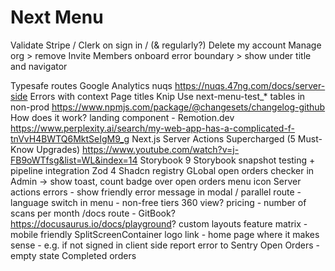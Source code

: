 # Next Menu

Validate Stripe / Clerk on sign in / (& regularly?)
Delete my account
Manage org > remove Invite Members
onboard error boundary > show under title and navigator

Typesafe routes
Google Analytics
nuqs  https://nuqs.47ng.com/docs/server-side
Errors with context
Page titles
Knip
Use next-menu-test_* tables in non-prod
https://www.npmjs.com/package/@changesets/changelog-github
How does it work? landing component - Remotion.dev https://www.perplexity.ai/search/my-web-app-has-a-complicated-f-tnVvH4BWTQ6MktSeIgM9_g
Next.js Server Actions Supercharged (5 Must-Know Upgrades) https://www.youtube.com/watch?v=j-FB9oWTfsg&list=WL&index=14
Storybook 9
Storybook snapshot testing + pipeline integration
Zod 4
Shadcn registry
GLobal open orders checker in Admin -> show toast, count badge over open orders menu icon
Server actions errors - show friendly error message in modal / parallel route -
language switch in menu - non-free tiers
360 view?
pricing - number of scans per month
/docs route - GitBook?  https://docusaurus.io/docs/playground?
custom layouts
feature matrix - mobile friendly
SplitScreenContainer logo link - home page where it makes sense - e.g. if not signed in
client side report error to Sentry
Open Orders - empty state
Completed orders